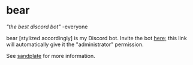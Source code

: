 # bear
*"the best discord bot"* -everyone

bear [stylized accordingly] is my Discord bot. Invite the bot [here;](https://discord.com/oauth2/authorize?client_id=435224030459723776&scope=bot&permissions=8) this link will automatically give it the "administrator" permission.

See [sandplate](https://github.com/06000208/sandplate) for more information.
